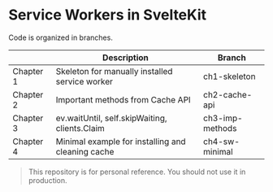 # Service Workers in SvelteKit

Code is organized in branches.

|           	| Description                                    	| Branch       	 |
|-----------	|------------------------------------------------	|----------------|
| Chapter 1 	| Skeleton for manually installed service worker 	| ch1-skeleton 	 |
| Chapter 2 	| Important methods from Cache API	                | ch2-cache-api  |
| Chapter 3 	| ev.waitUntil, self.skipWaiting, clients.Claim     | ch3-imp-methods|
| Chapter 4 	| Minimal example for installing and cleaning cache | ch4-sw-minimal |


> This repository is for personal reference. You should not use it in production.
